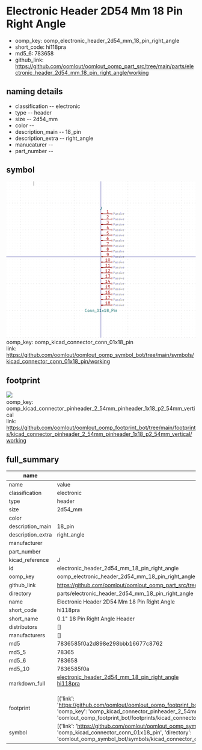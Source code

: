 # Electronic Header 2D54 Mm 18 Pin Right Angle

  
* oomp_key: oomp_electronic_header_2d54_mm_18_pin_right_angle 
* short_code: hi118pra
* md5_6: 783658  
* github_link: https://github.com/oomlout/oomlout_oomp_part_src/tree/main/parts/electronic_header_2d54_mm_18_pin_right_angle/working  
## naming details
* classification -- electronic
* type -- header
* size -- 2d54_mm
* color -- 
* description_main -- 18_pin
* description_extra -- right_angle
* manucaturer -- 
* part_number -- 



## symbol

![](symbol/0/working/working_600.png)  
oomp_key: oomp_kicad_connector_conn_01x18_pin  
link: https://github.com/oomlout/oomlout_oomp_symbol_bot/tree/main/symbols/kicad_connector_conn_01x18_pin/working  

## footprint

![](footprint/0/working/working_600.png)  
oomp_key: oomp_kicad_connector_pinheader_2_54mm_pinheader_1x18_p2_54mm_vertical  
link: https://github.com/oomlout/oomlout_oomp_footprint_bot/tree/main/footprints/kicad_connector_pinheader_2_54mm_pinheader_1x18_p2_54mm_vertical/working  

## full_summary
| name | value | 
| --- | --- | 
| name | value | 
| classification | electronic | 
| type | header | 
| size | 2d54_mm | 
| color |  | 
| description_main | 18_pin | 
| description_extra | right_angle | 
| manufacturer |  | 
| part_number |  | 
| kicad_reference | J | 
| id | electronic_header_2d54_mm_18_pin_right_angle | 
| oomp_key | oomp_electronic_header_2d54_mm_18_pin_right_angle | 
| github_link | https://github.com/oomlout/oomlout_oomp_part_src/tree/main/parts/electronic_header_2d54_mm_18_pin_right_angle/working | 
| directory | parts/electronic_header_2d54_mm_18_pin_right_angle | 
| name | Electronic Header 2D54 Mm 18 Pin Right Angle | 
| short_code | hi118pra | 
| short_name | 0.1" 18 Pin Right Angle Header | 
| distributors | [] | 
| manufacturers | [] | 
| md5 | 7836585f0a2d898e298bbb16677c8762 | 
| md5_5 | 78365 | 
| md5_6 | 783658 | 
| md5_10 | 7836585f0a | 
| markdown_full | [electronic_header_2d54_mm_18_pin_right_angle](https://github.com/oomlout/oomlout_oomp_part_src/tree/main/parts/electronic_header_2d54_mm_18_pin_right_angle/working)<br>[hi118pra](https://github.com/oomlout/oomlout_oomp_part_src/tree/main/parts/electronic_header_2d54_mm_18_pin_right_angle/working)<br><br> | 
| footprint | [{'link': 'https://github.com/oomlout/oomlout_oomp_footprint_bot/tree/main/foootprntss/kicad_connector_pinheader_2_54mm_pinheader_1x18_p2_54mm_vertical', 'oomp_key': 'oomp_kicad_connector_pinheader_2_54mm_pinheader_1x18_p2_54mm_vertical', 'directory': 'oomlout_oomp_footprint_bot/footprints/kicad_connector_pinheader_2_54mm_pinheader_1x18_p2_54mm_vertical//working/working.kicad_mod'}] | 
| symbol | [{'link': 'https://github.com/oomlout/oomlout_oomp_symbol_bot/tree/main/symbols/kicad_connector_conn_01x18_pin', 'oomp_key': 'oomp_kicad_connector_conn_01x18_pin', 'directory': 'oomlout_oomp_symbol_bot/symbols/kicad_connector_conn_01x18_pin//working/working.kicad_sym'}] | 
